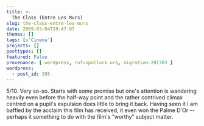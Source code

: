 ```yaml
---
title: >-
  The Class (Entre Les Murs)
slug: the-class-entre-les-murs
date: 2009-03-04T19:47:07
themes: []
tags: [u'Cinema']
projects: []
posttypes: []
featured: False
provenance: [ wordpress, rufuspollock.org, migration-201703 ]
wordpress:
  - post_id: 395
---
```


5/10. Very so-so. Starts with some promise but one's attention is wandering heavily even before the half-way point and the rather contrived climax centred on a pupil's expulsion does little to bring it back. Having seen it I am baffled by the acclaim this film has received, it even won the Palme D'Or -- perhaps it something to do with the film's "worthy" subject matter.

